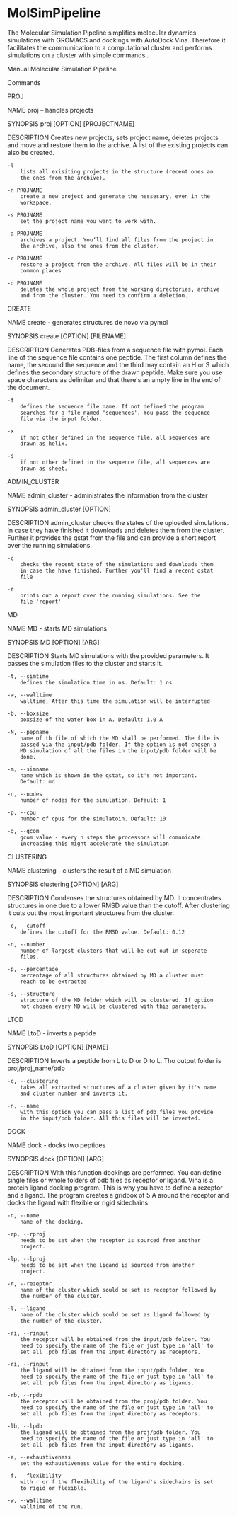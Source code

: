 # MolSimPipeline
The Molecular Simulation Pipeline simplifies molecular dynamics simulations with GROMACS and dockings with AutoDock Vina. Therefore it facilitates the communication to a computational cluster and performs simulations on a cluster with simple commands..

Manual Molecular Simulation Pipeline

Commands

PROJ

NAME
	proj – handles projects

SYNOPSIS
	proj [OPTION] [PROJECTNAME]

DESCRIPTION
	Creates new projects, sets project name, deletes projects and move
	and restore them to the archive. A list of the existing projects can
	also be created.

	-l
		lists all exisiting projects in the structure (recent ones an
		the ones from the archive).

	-n PROJNAME
		create a new project and generate the nessesary, even in the
		workspace.

	-s PROJNAME
		set the project name you want to work with.

	-a PROJNAME
		archives a project. You‘ll find all files from the project in
		the archive, also the ones from the cluster.

	-r PROJNAME
		restore a project from the archive. All files will be in their
		common places

	-d PROJNAME
		deletes the whole project from the working directories, archive
		and from the cluster. You need to confirm a deletion.



CREATE

NAME
	create - generates structures de novo via pymol

SYNOPSIS
	create [OPTION] [FILENAME]

DESCRIPTION
	Generates PDB-files from a sequence file with pymol. Each line of the
	sequence file contains one peptide. The first column defines the name,
	the secound the sequence and the third may contain an H or S which	
	defines the secondary structure of the drawn peptide. Make sure you use
	space characters as delimiter and that there's an ampty line in the end
	of the document.

	-f
		defines the sequence file name. If not defined the program
		searches for a file named 'sequences'. You pass the sequence
		file via the input folder.

	-x
		if not other defined in the sequence file, all sequences are
		drawn as helix.

	-s
		if not other defined in the sequence file, all sequences are
		drawn as sheet.


ADMIN_CLUSTER

NAME
	admin_cluster - administrates the information from the cluster

SYNOPSIS
	admin_cluster [OPTION]

DESCRIPTION
	admin_cluster checks the states of the uploaded simulations. In case
	they have finished it downloads and deletes them from the cluster.
	Further it provides the qstat from the file and can provide a short
	report over the running simulations.

	-c
		checks the recent state of the simulations and downloads them
		in case the have finished. Further you'll find a recent qstat
		file

	-r
		prints out a report over the running simulations. See the
		file 'report'


MD

NAME
	MD - starts MD simulations

SYNOPSIS
	MD [OPTION] [ARG]

DESCRIPTION
	Starts MD simulations with the provided parameters. It passes the
	simulation files to the cluster and starts it.

	-t, --simtime
		defines the simulation time in ns. Default: 1 ns

	-w, --walltime
		walltime; After this time the simulation will be interrupted

	-b, --boxsize
		boxsize of the water box in A. Default: 1.0 A

	-N, --pepname
		name of th file of which the MD shall be performed. The file is
		passed via the input/pdb folder. If the option is not chosen a
		MD simulation of all the files in the input/pdb folder will be
		done.

	-m, --simname
		name which is shown in the qstat, so it's not important.
		Default: md

	-n, --nodes
		number of nodes for the simulation. Default: 1

	-p, --cpu
		number of cpus for the simulatoin. Default: 10

	-g, --gcom
		gcom value - every n steps the processors will comunicate.
		Increasing this might accelerate the simulation


CLUSTERING

NAME
	clustering - clusters the result of a MD simulation

SYNOPSIS
	clustering [OPTION] [ARG]

DESCRIPTION
	Condenses the structures obtained by MD. It concentrates structures in
	one due to a lower RMSD value than the cutoff. After clustering it cuts
	out the most important structures from the cluster.

	-c, --cutoff
		defines the cutoff for the RMSD value. Default: 0.12

	-n, --number
		number of largest clusters that will be cut out in seperate
		files.

	-p, --percentage
		percentage of all structures obtained by MD a cluster must
		reach to be extracted

	-s, --structure
		structure of the MD folder which will be clustered. If option
		not chosen every MD will be clustered with this parameters.


LTOD

NAME
	LtoD - inverts a peptide

SYNOPSIS
	LtoD [OPTION] [NAME]

DESCRIPTION
	Inverts a peptide from L to D or D to L. Tho output folder is
	proj/proj_name/pdb

	-c, --clustering
		takes all extracted structures of a cluster given by it's name
		and cluster number and inverts it.

	-n, --name
		with this option you can pass a list of pdb files you provide
		in the input/pdb folder. All this files will be inverted.


DOCK

NAME
	dock - docks two peptides

SYNOPSIS
	dock [OPTION] [ARG]

DESCRIPTION
	With this function dockings are performed. You can define single files
	or whole folders of pdb files as receptor or ligand. Vina is a protein
	ligand docking program. This is why you have to define a rezeptor and a
	ligand. The program creates a gridbox of 5 A around the receptor and
	docks the ligand with flexible or rigid sidechains.

	-n, --name
		name of the docking.

	-rp, --rproj
		needs to be set when the receptor is sourced from another
		project.

	-lp, --lproj
		needs to be set when the ligand is sourced from another
		project.

	-r, --rezeptor
		name of the cluster which sould be set as receptor followed by
		the number of the cluster.

	-l, --ligand
		name of the cluster which sould be set as ligand followed by
		the number of the cluster.

	-ri, --rinput
		the receptor will be obtained from the input/pdb folder. You
		need to specify the name of the file or just type in 'all' to
		set all .pdb files from the input directory as receptors.

	-ri, --rinput
		the ligand will be obtained from the input/pdb folder. You
		need to specify the name of the file or just type in 'all' to
		set all .pdb files from the input directory as ligands.

	-rb, --rpdb
		the receptor will be obtained from the proj/pdb folder. You
		need to specify the name of the file or just type in 'all' to
		set all .pdb files from the input directory as receptors.

	-lb, --lpdb
		the ligand will be obtained from the proj/pdb folder. You
		need to specify the name of the file or just type in 'all' to
		set all .pdb files from the input directory as ligands.

	-e, --exhaustiveness
		set the exhaustiveness value for the entire docking.

	-f, --flexibility
		with r or f the flexibility of the ligand's sidechains is set
		to rigid or flexible.

	-w, --walltime
		walltime of the run.
